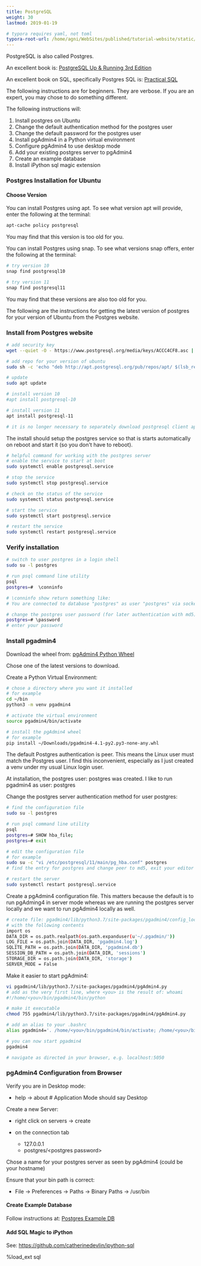 ```yaml
---
title: PostgreSQL
weight: 30
lastmod: 2019-01-19

# typora requires yaml, not toml
typora-root-url: /home/agni/WebSites/published/tutorial-website/static/
---
```


PostgreSQL is also called Postgres.

An excellent book is: [PostgreSQL Up & Running 3rd Edition](https://www.amazon.com/PostgreSQL-Running-Practical-Advanced-Database/dp/1491963417/)

An excellent book on SQL, specifically Postgres SQL is: [Practical SQL](https://www.amazon.com/Practical-SQL-Beginners-Guide-Storytelling-ebook/dp/B07197G78H/) 

The following instructions are for beginners.  They are verbose.  If you are an expert, you may chose to do something different.

The following instructions will:

1. Install postgres on Ubuntu
2. Change the default authentication method for the postgres user
3. Change the default password for the postgres user
4. Install pgAdmin4 in a Python virtual environment
5. Configure pgAdmin4 to use desktop mode
6. Add your existing postgres server to pgAdmin4
7. Create an example database
8. Install iPython sql magic extension

### Postgres Installation for Ubuntu

#### Choose Version

You can install Postgres using apt.  To see what version apt will provide, enter the following at the terminal: 
```bash
apt-cache policy postgresql
```

You may find that this version is too old for you. 

You can install Postgres using snap.  To see what versions snap offers, enter the following at the terminal:
```bash
# try version 10
snap find postgresql10

# try version 11
snap find postgresql11
```
You may find that these versions are also too old for you.

The following are the instructions for getting the latest version of postgres for your version of Ubuntu from the Postgres website.

### Install from Postgres website

```bash
# add security key
wget --quiet -O - https://www.postgresql.org/media/keys/ACCC4CF8.asc | sudo apt-key add -

# add repo for your version of ubuntu
sudo sh -c 'echo "deb http://apt.postgresql.org/pub/repos/apt/ $(lsb_release -sc)-pgdg main" > /etc/apt/sources.list.d/PostgreSQL.list'

# update
sudo apt update

# install version 10
#apt install postgresql-10

# install version 11
apt install postgresql-11

# it is no longer necessary to separately download postgresql client apps
```
The install should setup the postgres service so that is starts automatically on reboot and start it (so you don't have to reboot).

```bash
# helpful command for working with the postgres server
# enable the service to start at boot
sudo systemctl enable postgresql.service

# stop the service
sudo systemctl stop postgresql.service

# check on the status of the service
sudo systemctl status postgresql.service

# start the service
sudo systemctl start postgresql.service

# restart the service
sudo systemctl restart postgresql.service
```

### Verify installation

```bash
# switch to user postgres in a login shell
sudo su -l postgres

# run psql command line utility
psql
postgres=#  \conninfo

# \conninfo show return something like:
# You are connected to database "postgres" as user "postgres" via socket in "/var/run/postgresql" at port "5432".

# change the postgres user password (for later authentication with md5)
postgres=# \password
# enter your password
```

### Install pgadmin4

Download the wheel from: [pgAdmin4 Python Wheel](https://www.pgadmin.org/download/pgadmin-4-python-wheel/)

Chose one of the latest versions to download.

Create a Python Virtual Environment:

```bash
# chose a directory where you want it installed
# for example
cd ~/bin
python3 -m venv pgadmin4

# activate the virtual environment
source pgadmin4/bin/activate

# install the pgAdmin4 wheel
# for example
pip install ~/Downloads/pgadmin4-4.1-py2.py3-none-any.whl
```

The default Postgres authentication is peer.  This means the Linux user must match the Postgres user.  I find this inconvenient, especially as I just created a venv under my usual Linux login user.

At installation, the postgres user: postgres was created.  I like to run pgadmin4 as user: postgres

Change the postgres server authentication method for user postgres:

```bash
# find the configuration file
sudo su -l postgres

# run psql command line utility
psql
postgres=# SHOW hba_file;
postgres=# exit

# edit the configuration file
# for example
sudo su -c "vi /etc/postgresql/11/main/pg_hba.conf" postgres
# find the entry for postgres and change peer to md5, exit your editor

# restart the server
sudo systemctl restart postgresql.service
```

Create a pgAdmin4 configuration file.  This matters because the default is to run pgAdming4 in server mode whereas we are running the postgres server locally and we want to run pgAdmin4 locally as well.

```bash
# create file: pgadmin4/lib/python3.7/site-packages/pgadmin4/config_local.py
# with the following contents
import os
DATA_DIR = os.path.realpath(os.path.expanduser(u'~/.pgadmin/'))
LOG_FILE = os.path.join(DATA_DIR, 'pgadmin4.log')
SQLITE_PATH = os.path.join(DATA_DIR, 'pgadmin4.db')
SESSION_DB_PATH = os.path.join(DATA_DIR, 'sessions')
STORAGE_DIR = os.path.join(DATA_DIR, 'storage')
SERVER_MODE = False
```

Make it easier to start pgAdmin4:

```bash
vi pgadmin4/lib/python3.7/site-packages/pgadmin4/pgAdmin4.py
# add as the very first line, where <you> is the result of: whoami
#!/home/<you>/bin/pgadmin4/bin/python

# make it executable
chmod 755 pgadmin4/lib/python3.7/site-packages/pgadmin4/pgAdmin4.py

# add an alias to your .bashrc
alias pgadmin4='. /home/<you>/bin/pgadmin4/bin/activate; /home/<you>/bin/pgadmin4/lib/python3.7/site-packages/pgadmin4/pgAdmin4.py'

# you can now start pgadmin4
pgadmin4

# navigate as directed in your browser, e.g. localhost:5050
```

### pgAdmin4 Configuration from Browser

Verify you are in Desktop mode:

* help -> about  # Application Mode should say Desktop

Create a new Server:

* right click on servers -> create

* on the connection tab
  * 127.0.0.1
  * postgres/\<postgres password\>

Chose a name for your postgres server as seen by pgAdmin4 (could be your hostname)

Ensure that your bin path is correct:

* File -> Preferences -> Paths -> Binary Paths -> /usr/bin

#### Create Example Database

Follow instructions at: [Postgres Example DB](http://www.postgresqltutorial.com/load-postgresql-sample-database/)

#### Add SQL Magic to iPython

See: https://github.com/catherinedevlin/ipython-sql

%load_ext sql